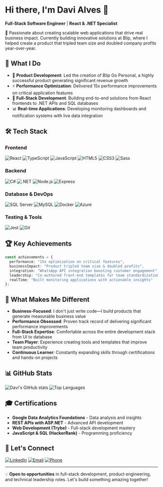 # Hi there, I'm Davi Alves 👋

**Full-Stack Software Engineer** | **React & .NET Specialist**

🚀 Passionate about creating scalable web applications that drive real business impact. Currently building innovative solutions at Blip, where I helped create a product that tripled team size and doubled company profits year-over-year.

## 💼 What I Do

- 🎯 **Product Development**: Led the creation of Blip Go Personal, a highly successful product generating significant revenue growth
- ⚡ **Performance Optimization**: Delivered 15x performance improvements on critical application features
- 🔄 **Full-Stack Development**: Building end-to-end solutions from React frontends to .NET APIs and SQL databases
- 📊 **Real-time Applications**: Developing monitoring dashboards and notification systems with live data integration

## 🛠️ Tech Stack

### Frontend
![React](https://img.shields.io/badge/React-61DAFB?style=for-the-badge&logo=react&logoColor=black)
![TypeScript](https://img.shields.io/badge/TypeScript-3178C6?style=for-the-badge&logo=typescript&logoColor=white)
![JavaScript](https://img.shields.io/badge/JavaScript-F7DF1E?style=for-the-badge&logo=javascript&logoColor=black)
![HTML5](https://img.shields.io/badge/HTML5-E34F26?style=for-the-badge&logo=html5&logoColor=white)
![CSS3](https://img.shields.io/badge/CSS3-1572B6?style=for-the-badge&logo=css3&logoColor=white)
![Sass](https://img.shields.io/badge/Sass-CC6699?style=for-the-badge&logo=sass&logoColor=white)

### Backend
![C#](https://img.shields.io/badge/C%23-239120?style=for-the-badge&logo=c-sharp&logoColor=white)
![.NET](https://img.shields.io/badge/.NET-512BD4?style=for-the-badge&logo=dotnet&logoColor=white)
![Node.js](https://img.shields.io/badge/Node.js-339933?style=for-the-badge&logo=nodedotjs&logoColor=white)
![Express](https://img.shields.io/badge/Express-000000?style=for-the-badge&logo=express&logoColor=white)

### Database & DevOps
![SQL Server](https://img.shields.io/badge/SQL_Server-CC2927?style=for-the-badge&logo=microsoft-sql-server&logoColor=white)
![MySQL](https://img.shields.io/badge/MySQL-4479A1?style=for-the-badge&logo=mysql&logoColor=white)
![Docker](https://img.shields.io/badge/Docker-2496ED?style=for-the-badge&logo=docker&logoColor=white)
![Azure](https://img.shields.io/badge/Azure-0078D4?style=for-the-badge&logo=microsoft-azure&logoColor=white)

### Testing & Tools
![Jest](https://img.shields.io/badge/Jest-C21325?style=for-the-badge&logo=jest&logoColor=white)
![Git](https://img.shields.io/badge/Git-F05032?style=for-the-badge&logo=git&logoColor=white)

## 🏆 Key Achievements

```typescript
const achievements = {
  performance: "15x optimization on critical features",
  businessImpact: "Product tripled team size & doubled profits",
  integration: "WhatsApp API integration boosting customer engagement",
  leadership: "Co-authored front-end templates for team standardization",
  realTime: "Built monitoring applications with actionable insights"
};
```

## 🌟 What Makes Me Different

- **Business-Focused**: I don't just write code—I build products that generate measurable business value
- **Performance Obsessed**: Proven track record of delivering significant performance improvements
- **Full-Stack Expertise**: Comfortable across the entire development stack from UI to database
- **Team Player**: Experience creating tools and templates that improve team productivity
- **Continuous Learner**: Constantly expanding skills through certifications and hands-on projects

## 📊 GitHub Stats

![Davi's GitHub stats](https://github-readme-stats.vercel.app/api?username=davisralves&show_icons=true&theme=dark&hide_border=true)
![Top Languages](https://github-readme-stats.vercel.app/api/top-langs/?username=davisralves&layout=compact&theme=dark&hide_border=true)

## 🎓 Certifications

- **Google Data Analytics Foundations** - Data analysis and insights
- **REST APIs with ASP.NET** - Advanced API development
- **Web Development (Trybe)** - Full-stack development mastery
- **JavaScript & SQL (HackerRank)** - Programming proficiency

## 🤝 Let's Connect

[![LinkedIn](https://img.shields.io/badge/LinkedIn-0A66C2?style=for-the-badge&logo=linkedin&logoColor=white)](https://linkedin.com/in/davi-alves-developer)
[![Email](https://img.shields.io/badge/Email-EA4335?style=for-the-badge&logo=gmail&logoColor=white)](mailto:davialves324@hotmail.com)
[![Phone](https://img.shields.io/badge/Phone-25D366?style=for-the-badge&logo=whatsapp&logoColor=white)](tel:+5581998192000)

---

💡 **Open to opportunities** in full-stack development, product engineering, and technical leadership roles. Let's build something amazing together!
